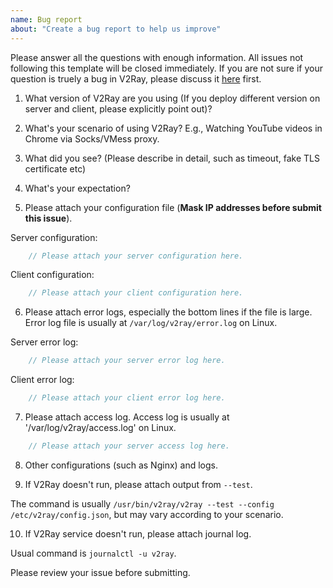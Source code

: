 ```yaml
---
name: Bug report
about: "Create a bug report to help us improve"
---
```


Please answer all the questions with enough information. All issues not following this template will be closed immediately.
If you are not sure if your question is truely a bug in V2Ray, please discuss it [here](https://github.com/v2fly/v2ray-core/discussions) first.

1) What version of V2Ray are you using (If you deploy different version on server and client, please explicitly point out)?

2) What's your scenario of using V2Ray? E.g., Watching YouTube videos in Chrome via Socks/VMess proxy.

3) What did you see? (Please describe in detail, such as timeout, fake TLS certificate etc)

4) What's your expectation?

5) Please attach your configuration file (**Mask IP addresses before submit this issue**).

Server configuration:

```javascript
    // Please attach your server configuration here.
```

Client configuration:

```javascript
    // Please attach your client configuration here.
```

6) Please attach error logs, especially the bottom lines if the file is large. Error log file is usually at `/var/log/v2ray/error.log` on Linux.

Server error log:

```javascript
    // Please attach your server error log here.
```

Client error log:

```javascript
    // Please attach your client error log here.
```

7) Please attach access log. Access log is usually at '/var/log/v2ray/access.log' on Linux.

```javascript
    // Please attach your server access log here.
```

8) Other configurations (such as Nginx) and logs.

9) If V2Ray doesn't run, please attach output from `--test`.

The command is usually `/usr/bin/v2ray/v2ray --test --config /etc/v2ray/config.json`, but may vary according to your scenario.

10) If V2Ray service doesn't run, please attach journal log.

Usual command is `journalctl -u v2ray`.

Please review your issue before submitting.